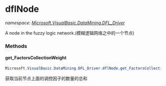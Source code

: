 ﻿# dflNode
_namespace: [Microsoft.VisualBasic.DataMining.DFL_Driver](./index.md)_

A node in the fuzzy logic network.(模糊逻辑网络之中的一个节点)



### Methods

#### get_FactorsCollectionWeight
```csharp
Microsoft.VisualBasic.DataMining.DFL_Driver.dflNode.get_FactorsCollectionWeight
```
获取当前节点上面的调控因子的数量的总和


